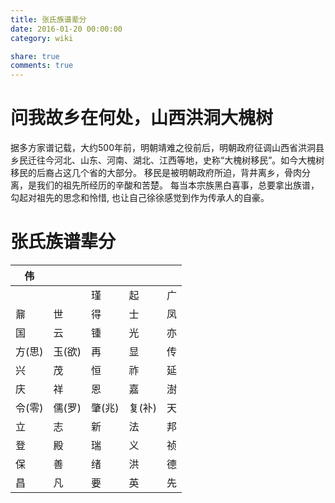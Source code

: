 ```yaml
---
title: 张氏族谱辈分
date: 2016-01-20 00:00:00
category: wiki

share: true
comments: true
---
```


# 问我故乡在何处，山西洪洞大槐树
据多方家谱记载，大约500年前，明朝靖难之役前后，明朝政府征调山西省洪洞县乡民迁往今河北、山东、河南、湖北、江西等地，史称“大槐树移民”。如今大槐树移民的后裔占这几个省的大部分。
移民是被明朝政府所迫，背井离乡，骨肉分离，是我们的祖先所经历的辛酸和苦楚。
每当本宗族黑白喜事，总要拿出族谱，勾起对祖先的思念和怜惜, 也让自己徐徐感觉到作为传承人的自豪。

# 张氏族谱辈分

| 伟  |    |    |    |    |
|---- |----|----|----|----|
|     |     |  瑾  |  起 |  广  |
| 鼐  | 世  |  得  |  士  |  凤  |  
| 国  |  云 |  锺  |  光  |  亦  |  
| 方(思) |  玉(欲)  |  再  |  显  |  传  |  
| 兴  |  茂  |  恒  |  祚  |  延  |  
| 庆  |  祥  |  恩  |  嘉  |  澍  |  
| 令(零)  |  儒(罗)  |  肇(兆)  |  复(补)  |  天  |
| 立  |  志  |  新  |  法  |  邦  |  
| 登  |  殿  |  瑞  |  义  |  祯  |  
| 保  |  善  |  绪  |  洪  |  德  |  
| 昌  |  凡  |  要  |  英  |  先  |  
